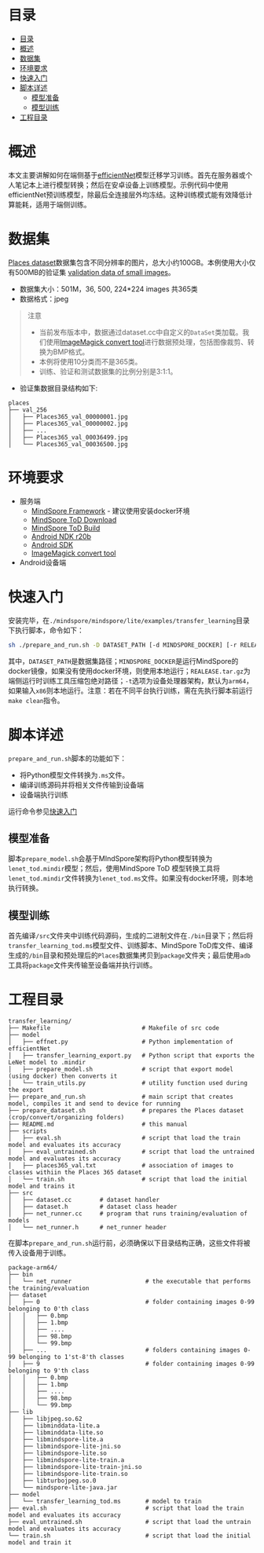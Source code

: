 # 目录

<!-- TOC -->

- [目录](#目录)
- [概述](#概述)
- [数据集](#数据集)
- [环境要求](#环境要求)
- [快速入门](#快速入门)
- [脚本详述](#脚本详述)
    - [模型准备](#模型准备)
    - [模型训练](#模型训练)
- [工程目录](#工程目录)

<!-- /TOC -->

# 概述

本文主要讲解如何在端侧基于[efficientNet](https://arxiv.org/abs/1905.11946)模型迁移学习训练。首先在服务器或个人笔记本上进行模型转换；然后在安卓设备上训练模型。示例代码中使用efficientNet预训练模型，除最后全连接层外均冻结。这种训练模式能有效降低计算能耗，适用于端侧训练。

# 数据集

[Places dataset](http://places2.csail.mit.edu/)数据集包含不同分辨率的图片，总大小约100GB。本例使用大小仅有500MB的验证集 [validation data of small images](http://places2.csail.mit.edu/download.html)。

- 数据集大小：501M，36, 500, 224*224 images 共365类
- 数据格式：jpeg

> 注意
>
> - 当前发布版本中，数据通过dataset.cc中自定义的`DataSet`类加载。我们使用[ImageMagick convert tool](https://imagemagick.org/)进行数据预处理，包括图像裁剪、转换为BMP格式。
> - 本例将使用10分类而不是365类。
> - 训练、验证和测试数据集的比例分别是3:1:1。

- 验证集数据目录结构如下:

```text
places
├── val_256
│   ├── Places365_val_00000001.jpg
│   ├── Places365_val_00000002.jpg
│   ├── ...
│   ├── Places365_val_00036499.jpg
│   └── Places365_val_00036500.jpg
```

# 环境要求

- 服务端
    - [MindSpore Framework](https://www.mindspore.cn/install/en) - 建议使用安装docker环境
    - [MindSpore ToD Download](https://www.mindspore.cn/lite/docs/zh-CN/r1.9/use/downloads.html)
    - [MindSpore ToD Build](https://www.mindspore.cn/lite/docs/zh-CN/r1.9/use/build.html)
    - [Android NDK r20b](https://dl.google.com/android/repository/android-ndk-r20b-linux-x86_64.zip)
    - [Android SDK](https://developer.android.com/studio?hl=zh-cn#cmdline-tools)
    - [ImageMagick convert tool](https://imagemagick.org/)
- Android设备端

# 快速入门

安装完毕，在`./mindspore/mindspore/lite/examples/transfer_learning`目录下执行脚本，命令如下：

```bash
sh ./prepare_and_run.sh -D DATASET_PATH [-d MINDSPORE_DOCKER] [-r RELEASE.tar.gz] [-t arm64|x86]
```

其中，`DATASET_PATH`是数据集路径；`MINDSPORE_DOCKER`是运行MindSpore的docker镜像，如果没有使用docker环境，则使用本地运行；`REALEASE.tar.gz`为端侧运行时训练工具压缩包绝对路径；`-t`选项为设备处理器架构，默认为`arm64`，如果输入`x86`则本地运行。注意：若在不同平台执行训练，需在先执行脚本前运行`make clean`指令。

# 脚本详述

`prepare_and_run.sh`脚本的功能如下：

- 将Python模型文件转换为`.ms`文件。
- 编译训练源码并将相关文件传输到设备端
- 设备端执行训练

运行命令参见[快速入门](#快速入门)

## 模型准备

脚本`prepare_model.sh`会基于MIndSpore架构将Python模型转换为`lenet_tod.mindir`模型；然后，使用MindSpore ToD 模型转换工具将`lenet_tod.mindir`文件转换为`lenet_tod.ms`文件。如果没有docker环境，则本地执行转换。

## 模型训练

首先编译`/src`文件夹中训练代码源码，生成的二进制文件在`./bin`目录下；然后将`transfer_learning_tod.ms`模型文件、训练脚本、MindSpore ToD库文件、编译生成的`/bin`目录和预处理后的`Places`数据集拷贝到`package`文件夹；最后使用`adb`工具将`package`文件夹传输至设备端并执行训练。

# 工程目录

```text
transfer_learning/
├── Makefile                          # Makefile of src code
├── model
│   ├── effnet.py                     # Python implementation of efficientNet
│   ├── transfer_learning_export.py   # Python script that exports the LeNet model to .mindir
│   ├── prepare_model.sh              # script that export model (using docker) then converts it
│   └── train_utils.py                # utility function used during the export
├── prepare_and_run.sh                # main script that creates model, compiles it and send to device for running
├── prepare_dataset.sh                # prepares the Places dataset (crop/convert/organizing folders)
├── README.md                         # this manual
├── scripts
│   ├── eval.sh                       # script that load the train model and evaluates its accuracy
│   ├── eval_untrained.sh             # script that load the untrained model and evaluates its accuracy
│   ├── places365_val.txt             # association of images to classes withiin the Places 365 dataset
│   └── train.sh                      # script that load the initial model and trains it
├── src
│   ├── dataset.cc        # dataset handler
│   ├── dataset.h         # dataset class header
│   ├── net_runner.cc     # program that runs training/evaluation of models
│   └── net_runner.h      # net_runner header
```

在脚本`prepare_and_run.sh`运行前，必须确保以下目录结构正确，这些文件将被传入设备用于训练。

```text
package-arm64/
├── bin
│   └── net_runner                     # the executable that performs the training/evaluation
├── dataset
│   ├── 0                              # folder containing images 0-99 belonging to 0'th class
│   │   ├── 0.bmp
│   │   ├── 1.bmp
│   │   ├── ....
│   │   ├── 98.bmp
│   │   └── 99.bmp
│   ├── ...                            # folders containing images 0-99 belonging to 1'st-8'th classes
│   ├── 9                              # folder containing images 0-99 belonging to 9'th class
│   │   ├── 0.bmp
│   │   ├── 1.bmp
│   │   ├── ....
│   │   ├── 98.bmp
│   │   └── 99.bmp
├── lib
│   ├── libjpeg.so.62
│   ├── libminddata-lite.a
│   ├── libminddata-lite.so
│   ├── libmindspore-lite.a
│   ├── libmindspore-lite-jni.so
│   ├── libmindspore-lite.so
│   ├── libmindspore-lite-train.a
│   ├── libmindspore-lite-train-jni.so
│   ├── libmindspore-lite-train.so
│   ├── libturbojpeg.so.0
│   └── mindspore-lite-java.jar
├── model
│   └── transfer_learning_tod.ms       # model to train
├── eval.sh                            # script that load the train model and evaluates its accuracy
├── eval_untrained.sh                  # script that load the untrain model and evaluates its accuracy
└── train.sh                           # script that load the initial model and train it
```
